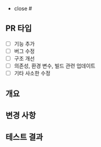 - close #

## PR 타입
- [ ] 기능 추가
- [ ] 버그 수정
- [ ] 구조 개선
- [ ] 의존성, 환경 변수, 빌드 관련 업데이트
- [ ] 기타 사소한 수정

## 개요

## 변경 사항

## 테스트 결과


<!-- 참고 - https://sungjk.github.io/2021/02/07/communicaton-and-prtemplate.html -->
